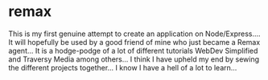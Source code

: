 # remax

This is my first genuine attempt to create an application on Node/Express.... It will hopefully be used by a good friend of mine who just became a Remax agent... It is a hodge-podge of a lot of different tutorials WebDev Simplified and Traversy Media among others... I think I have upheld my end by sewing the different projects together... I know I have a hell of a lot to learn... 
